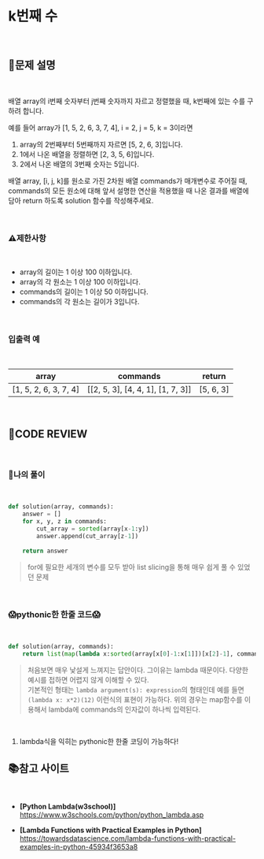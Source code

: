 # k번째 수

<br/>

## **📝문제 설명**

<br/>

배열 array의 i번째 숫자부터 j번째 숫자까지 자르고 정렬했을 때, k번째에 있는 수를 구하려 합니다.

예를 들어 array가 [1, 5, 2, 6, 3, 7, 4], i = 2, j = 5, k = 3이라면

1. array의 2번째부터 5번째까지 자르면 [5, 2, 6, 3]입니다.
2. 1에서 나온 배열을 정렬하면 [2, 3, 5, 6]입니다.
3. 2에서 나온 배열의 3번째 숫자는 5입니다.

배열 array, [i, j, k]를 원소로 가진 2차원 배열 commands가 매개변수로 주어질 때, commands의 모든 원소에 대해 앞서 설명한 연산을 적용했을 때 나온 결과를 배열에 담아 return 하도록 solution 함수를 작성해주세요.

<br/>

### **⚠제한사항**

<br/>

- array의 길이는 1 이상 100 이하입니다.
- array의 각 원소는 1 이상 100 이하입니다.
- commands의 길이는 1 이상 50 이하입니다.
- commands의 각 원소는 길이가 3입니다.

<br/>

### **입출력 예**

<br/>

array |	commands |	return
------|----------|---------
[1, 5, 2, 6, 3, 7, 4] |	[[2, 5, 3], [4, 4, 1], [1, 7, 3]] |	[5, 6, 3]

<br/>

## **🧐CODE REVIEW**

<br/>

### **🧾나의 풀이**

<br/>

```python
def solution(array, commands):
    answer = []
    for x, y, z in commands:
        cut_array = sorted(array[x-1:y])
        answer.append(cut_array[z-1])
            
    return answer
```

> for에 필요한 세개의 변수를 모두 받아 list slicing을 통해 매우 쉽게 풀 수 있었던 문제

<br/>

### **😱pythonic한 한줄 코드😱**

<br/>

```python
def solution(array, commands):
    return list(map(lambda x:sorted(array[x[0]-1:x[1]])[x[2]-1], commands))
```

> 처음보면 매우 낯설게 느껴지는 답안이다. 그이유는 lambda 때문이다. 다양한 예시를 접하면 어렵지 않게 이해할 수 있다.<br/>
> 기본적인 형태는 `lambda argument(s): expression`의 형태인데 예를 들면 `(lambda x: x*2)(12)` 이런식의 표현이 가능하다. 위의 경우는 map함수를 이용해서 lambda에 commands의 인자값이 하나씩 입력된다.

<br/>

1. lambda식을 익히는 pythonic한 한줄 코딩이 가능하다!

## 📚참고 사이트

<br/>

- **[Python Lambda(w3school)]**<br/>
https://www.w3schools.com/python/python_lambda.asp

- **[Lambda Functions with Practical Examples in Python]**<br/>
https://towardsdatascience.com/lambda-functions-with-practical-examples-in-python-45934f3653a8
